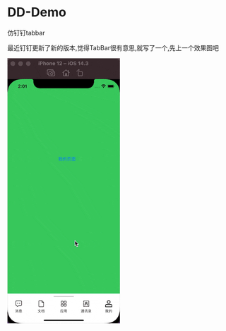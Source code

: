 # DD-Demo
仿钉钉tabbar

最近钉钉更新了新的版本,觉得TabBar很有意思,就写了一个,先上一个效果图吧


![image](https://github.com/WuKong94/DD-Demo/blob/master/image.gif)

